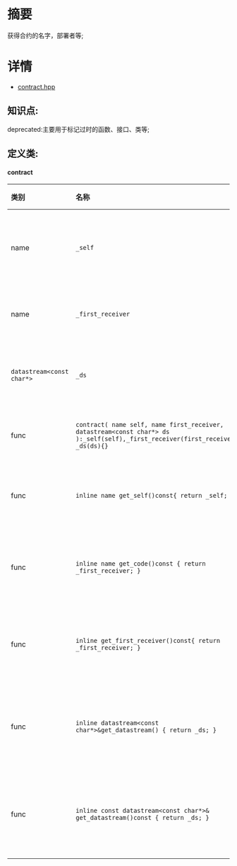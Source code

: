 # 摘要
获得合约的名字，部署者等;

# 详情
* [contract.hpp](https://github.com/hanjingo/eosio.cdt/blob/master/libraries/eosiolib/contracts/eosio/contract.hpp)

## 知识点:
 deprecated:主要用于标记过时的函数、接口、类等;
## 定义类:
#### contract
|类别|名称|注释|
|:---|:---|:---|
|name|`_self`|合约部署者名字|
|name|`_first_receiver`|合约部署者|
|`datastream<const char*>`|`_ds`|数据流处理器|
|func|`contract( name self, name first_receiver, datastream<const char*> ds ):_self(self),_first_receiver(first_receiver), _ds(ds){}`|new一个合约|
|func|`inline name get_self()const{ return _self; }`|返回合约名字|
|func|`inline name get_code()const { return _first_receiver; }`|返回合约部署者|
|func|`inline get_first_receiver()const{ return _first_receiver; }`|返回合约部署者|
|func|`inline datastream<const char*>&get_datastream() { return _ds; }`|返回数据流处理器|
|func|`inline const datastream<const char*>& get_datastream()const { return _ds; }`|返回数据流处理器|

